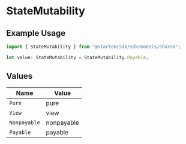 # StateMutability

## Example Usage

```typescript
import { StateMutability } from "@starton/sdk/sdk/models/shared";

let value: StateMutability = StateMutability.Payable;
```

## Values

| Name         | Value        |
| ------------ | ------------ |
| `Pure`       | pure         |
| `View`       | view         |
| `Nonpayable` | nonpayable   |
| `Payable`    | payable      |